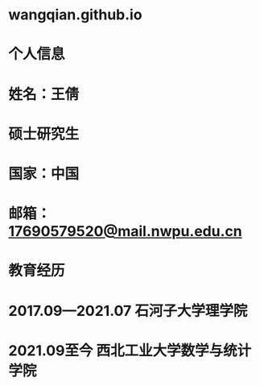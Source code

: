 # wangqian.github.io

# 个人信息
# 姓名：王倩
# 硕士研究生
# 国家：中国
# 邮箱：17690579520@mail.nwpu.edu.cn
# 教育经历
# 2017.09—2021.07 石河子大学理学院
# 2021.09至今 西北工业大学数学与统计学院
